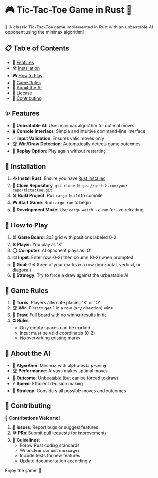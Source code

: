 # 🎮 Tic-Tac-Toe Game in Rust 🦀

🌟 A classic Tic-Tac-Toe game implemented in Rust with an unbeatable AI opponent using the minimax algorithm!

## 📋 Table of Contents
- 🚀 [Features](#✨-features)
- 🛠️ [Installation](#🚀-installation)
- 🎮 [How to Play](#🎯-how-to-play)
- 📜 [Game Rules](#📝-game-rules)
- 🤖 [About the AI](#🤖-about-the-ai)
- 📄 [License](#📜-license)
- 🤝 [Contributing](#🙏-contributing)

## ✨ Features

- 🤖 **Unbeatable AI**: Uses minimax algorithm for optimal moves
- 🖥️ **Console Interface**: Simple and intuitive command-line interface
- ✅ **Input Validation**: Ensures valid moves only
- 🏆 **Win/Draw Detection**: Automatically detects game outcomes
- 🔄 **Replay Option**: Play again without restarting

## 🚀 Installation

1. 📥 **Install Rust**: Ensure you have [Rust installed](https://www.rust-lang.org/tools/install)
2. 📂 **Clone Repository**: `git clone https://github.com/your-repo/tictactoe.git`
3. 🛠️ **Build Project**: Run `cargo build` to compile
4. 🎮 **Start Game**: Run `cargo run` to begin
5. 🔧 **Development Mode**: Use `cargo watch -x run` for live reloading

## 🎯 How to Play

1. 🟦 **Game Board**: 3x3 grid with positions labeled 0-2
2. ❌ **Player**: You play as 'X'
3. ⭕ **Computer**: AI opponent plays as 'O'
4. ⌨️ **Input**: Enter row (0-2) then column (0-2) when prompted
5. 🏁 **Goal**: Get three of your marks in a row (horizontal, vertical, or diagonal)
6. 🤔 **Strategy**: Try to force a draw against the unbeatable AI

## 📝 Game Rules

1. 🔄 **Turns**: Players alternate placing 'X' or 'O'
2. 🏆 **Win**: First to get 3 in a row (any direction) wins
3. 🤝 **Draw**: Full board with no winner results in tie
4. ⛔ **Rules**:
   - Only empty spaces can be marked
   - Input must be valid coordinates (0-2)
   - No overwriting existing marks

## 🤖 About the AI

- 🧠 **Algorithm**: Minimax with alpha-beta pruning
- 🏆 **Performance**: Always makes optimal moves
- 🤝 **Outcome**: Unbeatable (but can be forced to draw)
- ⚡ **Speed**: Efficient decision making
- 🎲 **Strategy**: Considers all possible moves and outcomes

## 🙏 Contributing

🤝 **Contributions Welcome!**

1. 🐛 **Issues**: Report bugs or suggest features
2. 🛠️ **PRs**: Submit pull requests for improvements
3. 📝 **Guidelines**:
   - Follow Rust coding standards
   - Write clear commit messages
   - Include tests for new features
   - Update documentation accordingly

Enjoy the game! 🎉